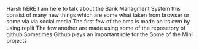 Harsh hERE
I am here to talk about the Bank Managment System
this consist of many new things which are some what taken from browser or some via via social media
The first few of the bms is made on its own by using replit
The few another are made using some of the reposetory of github
Sometimes Github plays an important role for the Some of the Mini projects

